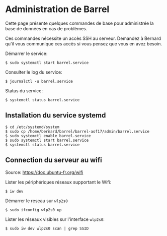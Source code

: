 # Administration de Barrel

Cette page présente quelques commandes de base pour administrée
la base de données en cas de problèmes.

Ces commandes nécessite un accès SSH au serveur. Demandez à Bernard
qu'il vous communique ces accès si vous pensez que vous en avez besoin.

Démarrer le service:

    $ sudo systemctl start barrel.service

Consulter le log du service:

    $ journalctl -u barrel.service

Status du service:

    $ systemctl status barrel.service


## Installation du service systemd

    $ cd /etc/systemd/system
    $ sudo cp /home/bernard/barrel/barrel-aof17/admin/barrel.service
    $ sudo systemctl enable barrel.service
    $ sudo systemctl start barrel.service
    $ systemctl status barrel.service

## Connection du serveur au wifi

Source: https://doc.ubuntu-fr.org/wifi

Lister les périphériques réseaux supportant le Wifi:

    $ iw dev

Démarrer le reseau sur `wlp2s0`

    $ sudo ifconfig wlp2s0 up

Lister les réseaux visibles sur l'interface `wlp2s0`:

    $ sudo iw dev wlp2s0 scan | grep SSID


